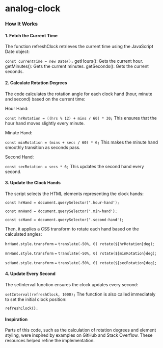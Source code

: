 # analog-clock
### How It Works
#### 1. Fetch the Current Time
The function refreshClock retrieves the current time using the JavaScript Date object:


`const currentTime = new Date();`
getHours(): Gets the current hour.
getMinutes(): Gets the current minutes.
getSeconds(): Gets the current seconds.

#### 2. Calculate Rotation Degrees
The code calculates the rotation angle for each clock hand (hour, minute and second) based on the current time:

Hour Hand:


`const hrRotation = ((hrs % 12) + mins / 60) * 30;`
This ensures that the hour hand moves slightly every minute.

Minute Hand:


`const minRotation = (mins + secs / 60) * 6;`
This makes the minute hand smoothly transition as seconds pass.

Second Hand:


`const secRotation = secs * 6;`
This updates the second hand every second.

#### 3. Update the Clock Hands
The script selects the HTML elements representing the clock hands:


`const hrHand = document.querySelector('.hour-hand');`

`const mnHand = document.querySelector('.min-hand');`

`const scHand = document.querySelector('.second-hand');`

Then, it applies a CSS transform to rotate each hand based on the calculated angles:


`hrHand.style.transform` `=` `translate(-50%, 0) rotate(${hrRotation}deg)`;

`mnHand.style.transform` `=` `translate(-50%, 0) rotate(${minRotation}deg)`;

`scHand.style.transform` `=` `translate(-50%, 0) rotate(${secRotation}deg)`;

#### 4. Update Every Second
The setInterval function ensures the clock updates every second:


`setInterval(refreshClock, 1000);`
The function is also called immediately to set the initial clock position:


`refreshClock();`

#### Inspiration
Parts of this code, such as the calculation of rotation degrees and element styling, were inspired by examples on GitHub and Stack Overflow. These resources helped refine the implementation.


